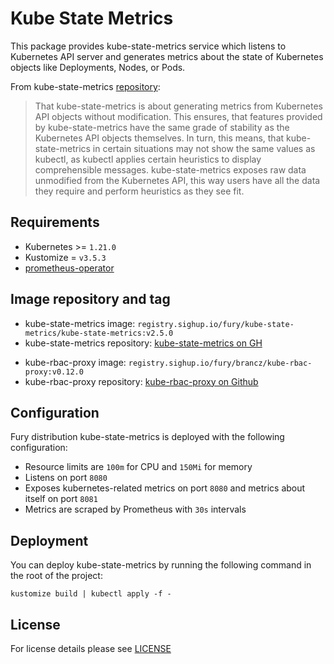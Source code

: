 # Kube State Metrics

<!-- <KFD-DOCS> -->

This package provides kube-state-metrics service which listens to Kubernetes API
server and generates metrics about the state of Kubernetes objects like
Deployments, Nodes, or Pods.

From kube-state-metrics
[repository](https://github.com/kubernetes/kube-state-metrics):

> That kube-state-metrics is about generating metrics from Kubernetes API
> objects without modification. This ensures, that features provided by
> kube-state-metrics have the same grade of stability as the Kubernetes API
> objects themselves. In turn, this means, that kube-state-metrics in certain
> situations may not show the same values as kubectl, as kubectl applies
> certain heuristics to display comprehensible messages. kube-state-metrics
> exposes raw data unmodified from the Kubernetes API, this way users have all
> the data they require and perform heuristics as they see fit.


## Requirements

- Kubernetes >= `1.21.0`
- Kustomize = `v3.5.3`
- [prometheus-operator](../prometheus-operator)

## Image repository and tag

* kube-state-metrics image: `registry.sighup.io/fury/kube-state-metrics/kube-state-metrics:v2.5.0`
* kube-state-metrics repository: [kube-state-metrics on GH][ksm-gh]
- kube-rbac-proxy image: `registry.sighup.io/fury/brancz/kube-rbac-proxy:v0.12.0`
- kube-rbac-proxy repository: [kube-rbac-proxy on Github][krp-gh]

## Configuration

Fury distribution kube-state-metrics is deployed with the following configuration:
- Resource limits are `100m` for CPU and `150Mi` for memory
- Listens on port `8080`
- Exposes kubernetes-related metrics on port `8080` and metrics about itself on
  port `8081`
- Metrics are scraped by Prometheus with `30s` intervals

## Deployment

You can deploy kube-state-metrics by running the following command in the root of
the project:

```shell
kustomize build | kubectl apply -f -
```

<!-- Links -->

[ksm-gh]: https://github.com/kubernetes/kube-state-metrics
[krp-gh]: https://quay.io/repository/brancz/kube-rbac-proxy

<!-- </KFD-DOCS> -->

## License

For license details please see [LICENSE](../../LICENSE)
